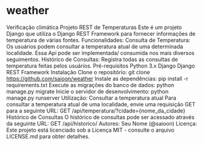 # weather
Verificação climática
Projeto REST de Temperaturas Este é um projeto Django que utiliza o Django REST Framework para fornecer informações de temperatura de várias fontes. Funcionalidades: Consulta de Temperatura: Os usuários podem consultar a temperatura atual de uma determinada localidade. Essa Api pode ser implementada/ consumida nos mais diversos seguimentos. Histórico de Consultas: Registra todas as consultas de temperatura feitas pelos usuários. Pré-requisitos Python 3.x Django Django REST Framework Instalação Clone o repositório: git clone https://github.com/saioon/weather Instale as dependências: pip install -r requirements.txt Execute as migrações do banco de dados: python manage.py migrate Inicie o servidor de desenvolvimento: python manage.py runserver Utilização: Consultar a temperatura atual Para consultar a temperatura atual de uma localidade, envie uma requisição GET para a seguinte URL: GET /api/temperatura/?cidade={nome_da_cidade} Histórico de Consultas O histórico de consultas pode ser acessado através da seguinte URL: GET /api/historico/ Autores: Seu Nome (@saioon) Licença: Este projeto está licenciado sob a Licença MIT - consulte o arquivo LICENSE.md para obter detalhes.
